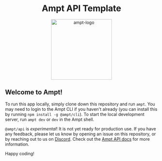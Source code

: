 <p align="center">
    <div width="100%" align="center">
        <h1>Ampt API Template</h1>
    </div>
    <p align="center">
        <img src="https://raw.githubusercontent.com/ampt-templates/templates-manifest/main/images/ampt-api.svg" alt="ampt-logo" width="200"/>
    </p>
</p>

## Welcome to Ampt!

To run this app locally, simply clone down this repository and run `ampt`. You may need to login to the Ampt CLI if you haven't already (you can install this by running `npm install -g @ampt/cli`). To start the local development server, run `ampt dev` or `dev` in the Ampt shell.

`@ampt/api` is _experimental_! It is not yet ready for production use. If you have any feedback, please let us know by opening an issue on this repository, or by reaching out to us on [Discord](https://getampt.com/discord). Check out the [Ampt API docs](https://getampt.com/docs/api/) for more information.

Happy coding!
